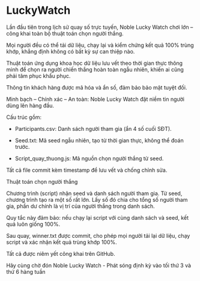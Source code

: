 # LuckyWatch
Lần đầu tiên trong lịch sử quay số trực tuyến, Noble Lucky Watch chơi lớn – công khai toàn bộ thuật toán chọn người thắng.

Mọi người đều có thể tải dữ liệu, chạy lại và kiểm chứng kết quả 100% trùng khớp, khẳng định không có bất kỳ sự can thiệp nào.

Thuật toán ứng dụng khoa học dữ liệu lưu vết theo thời gian thực thông minh để chọn ra người chiến thắng hoàn toàn ngẫu nhiên, khiến ai cũng phải tâm phục khẩu phục.

Thông tin khách hàng được mã hóa và ẩn số, đảm bảo bảo mật tuyệt đối.

Minh bạch – Chính xác – An toàn: Noble Lucky Watch đặt niềm tin người dùng lên hàng đầu.

Cấu trúc gồm:

- Participants.csv: Danh sách người tham gia (ẩn 4 số cuối SĐT).

- Seed.txt: Mã seed ngẫu nhiên, tạo từ thời gian thực, không thể đoán trước.

- Script_quay_thuong.js: Mã nguồn chọn người thắng từ seed.

Tất cả file commit kèm timestamp để lưu vết và chống chỉnh sửa. 

Thuật toán chọn người thắng

Chương trình (script) nhận seed và danh sách người tham gia. Từ seed, chương trình tạo ra một số rất lớn. Lấy số đó chia cho tổng số người tham gia, phần dư chính là vị trí của người thắng trong danh sách.

Quy tắc này đảm bảo: nếu chạy lại script với cùng danh sách và seed, kết quả luôn giống 100%.

Sau quay, winner.txt được commit, cho phép mọi người tải lại dữ liệu, chạy script và xác nhận kết quả trùng khớp 100%. 

Tất cả được niêm yết công khai trên GitHub.

Hãy cùng chờ đón Noble Lucky Watch - Phát sóng định kỳ vào tối thứ 3 và thứ 6 hàng tuần
